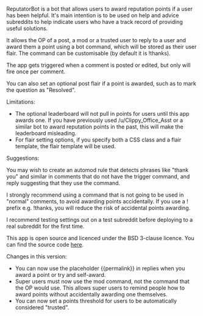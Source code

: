 ReputatorBot is a bot that allows users to award reputation points if a user has been helpful. It's main intention is to be used on help and advice subreddits to help indicate users who have a track record of providing useful solutions.

It allows the OP of a post, a mod or a trusted user to reply to a user and award them a point using a bot command, which will be stored as their user flair. The command can be customisable (by default it is !thanks).

The app gets triggered when a comment is posted or edited, but only will fire once per comment.

You can also set an optional post flair if a point is awarded, such as to mark the question as "Resolved".

Limitations:
* The optional leaderboard will not pull in points for users until this app awards one. If you have previously used /u/Clippy_Office_Asst or a similar bot to award reputation points in the past, this will make the leaderboard misleading.
* For flair setting options, if you specify both a CSS class and a flair template, the flair template will be used.

Suggestions:

You may wish to create an automod rule that detects phrases like "thank you" and similar in comments that do not have the trigger command, and reply suggesting that they use the command.

I strongly recommend using a command that is not going to be used in "normal" comments, to avoid awarding points accidentally. If you use a ! prefix e.g. !thanks, you will reduce the risk of accidental points awarding.

I recommend testing settings out on a test subreddit before deploying to a real subreddit for the first time.

This app is open source and licenced under the BSD 3-clause licence. You can find the source code [here](https://github.com/fsvreddit/reputatorbot).

Changes in this version:

* You can now use the placeholder {{permalink}} in replies when you award a point or try and self-award.
* Super users must now use the mod command, not the command that the OP would use. This allows super users to remind people how to award points without accidentally awarding one themselves.
* You can now set a points threshold for users to be automatically considered "trusted".

